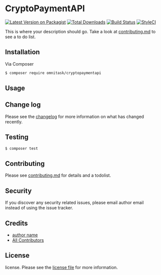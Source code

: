 # CryptoPaymentAPI

[![Latest Version on Packagist][ico-version]][link-packagist]
[![Total Downloads][ico-downloads]][link-downloads]
[![Build Status][ico-travis]][link-travis]
[![StyleCI][ico-styleci]][link-styleci]

This is where your description should go. Take a look at [contributing.md](contributing.md) to see a to do list.

## Installation

Via Composer

``` bash
$ composer require omnitask/cryptopaymentapi
```

## Usage

## Change log

Please see the [changelog](changelog.md) for more information on what has changed recently.

## Testing

``` bash
$ composer test
```

## Contributing

Please see [contributing.md](contributing.md) for details and a todolist.

## Security

If you discover any security related issues, please email author email instead of using the issue tracker.

## Credits

- [author name][link-author]
- [All Contributors][link-contributors]

## License

license. Please see the [license file](license.md) for more information.

[ico-version]: https://img.shields.io/packagist/v/omnitask/cryptopaymentapi.svg?style=flat-square
[ico-downloads]: https://img.shields.io/packagist/dt/omnitask/cryptopaymentapi.svg?style=flat-square
[ico-travis]: https://img.shields.io/travis/omnitask/cryptopaymentapi/master.svg?style=flat-square
[ico-styleci]: https://styleci.io/repos/12345678/shield

[link-packagist]: https://packagist.org/packages/omnitask/cryptopaymentapi
[link-downloads]: https://packagist.org/packages/omnitask/cryptopaymentapi
[link-travis]: https://travis-ci.org/omnitask/cryptopaymentapi
[link-styleci]: https://styleci.io/repos/12345678
[link-author]: https://github.com/omnitask
[link-contributors]: ../../contributors]